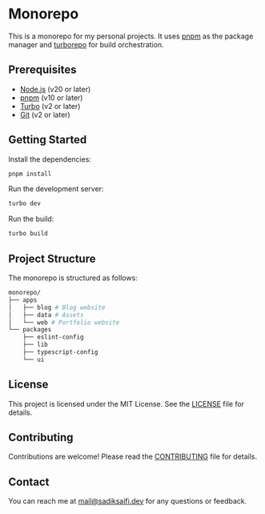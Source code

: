 # Monorepo

This is a monorepo for my personal projects. It uses [pnpm](https://pnpm.io/) as the package manager and [turborepo](https://turbo.build/repo) for build orchestration.

## Prerequisites
- [Node.js](https://nodejs.org/en/download/) (v20 or later)
- [pnpm](https://pnpm.io/) (v10 or later)
- [Turbo](https://turbo.build/repo/docs/getting-started) (v2 or later)
- [Git](https://git-scm.com/downloads) (v2 or later)

## Getting Started

Install the dependencies:

```bash
pnpm install
```
Run the development server:

```bash
turbo dev
```
Run the build:

```bash
turbo build
```

## Project Structure
The monorepo is structured as follows:

```bash
monorepo/
├── apps
│   ├── blog # Blog website
│   ├── data # Assets
│   └── web # Portfolio website
└── packages
    ├── eslint-config
    ├── lib
    ├── typescript-config
    └── ui
```

## License
This project is licensed under the MIT License. See the [LICENSE](LICENSE) file for details.

## Contributing
Contributions are welcome! Please read the [CONTRIBUTING](CONTRIBUTING.md) file for details.

## Contact
You can reach me at [mail@sadiksaifi.dev](mailto:mail@sadiksaifi.dev) for any questions or feedback.
